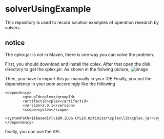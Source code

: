 # solverUsingExample

This repository is used to record solution examples of operation research by solvers. 

## notice

The cplex.jar is not in Maven, there is one way you can solve the problem. 

First, you should download and install the cplex. After that open the  disk directory to get the cplex.jar. As shown in the follwing picture,
![image](https://user-images.githubusercontent.com/35960345/183298628-8bb0cef8-ad3f-417f-a274-2e62a934c3f1.png)

Then, you have to import this jar manually in your IDE.Finally, you put the dependency in your pom accordingly like the following

```
<dependency>
        <groupId>cplex</groupId>
        <artifactId>cplex</artifactId>
        <version>2.0.1</version>
        <scope>system</scope>
        <systemPath>${basedir}\IBM.ILOG.CPLEX.Optimizer\cplex\lib\cplex.jar</systemPath>
</dependency>
```

finally, you can use the API.

